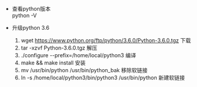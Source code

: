 * 查看python版本  
    python -V
    
* 升级python 3.6
    1. wget https://www.python.org/ftp/python/3.6.0/Python-3.6.0.tgz 下载
    2. tar -xzvf Python-3.6.0.tgz 解压
    3. ./configure --prefix=/home/local/python3 编译
    4. make && make install 安装
    5. mv /usr/bin/python /usr/bin/python_bak 移除软链接
    6. ln -s /home/local/python3/bin/python3 /usr/bin/python 新建软链接
    
        